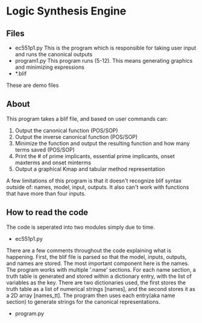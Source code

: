 # Logic Synthesis Engine

## Files
- ec551p1.py 
  This is the program which is responsible for taking user input and runs the canonical outputs
- program1.py
  This program runs (5-12). This means generating graphics and minimizing expressions
- *.blif

These are demo files

## About
This program takes a blif file, and based on user commands can: 
1. Output the canonical function (POS/SOP)
2. Output the inverse canonical function (POS/SOP)
3. Minimize the function and output the resulting function and how many terms saved (POS/SOP)
4. Print the # of prime implicants, essential prime implicants, onset maxterms and onset minterms
5. Output a graphical Kmap and tabular method representation

A few limitations of this program is that it doesn't recognize blif syntax outside of: names, model, input, outputs. It also can't work with functions that have more than four inputs. 

## How to read the code
The code is seperated into two modules simply due to time.
- ec551p1.py

There are a few comments throughout the code explaining what is happening. First, the blif file is parsed so that the model, inputs, outputs, and names are stored. The most important component here is the names. The program works with multiple '.name' sections. For each name section, a truth table is 
generated and stored within a dictionary entry, with the list of variables as the key. There are two dictionaries used, the first stores the truth table as a list of numerical strings [names], and the second stores it as a 2D array [names_tt]. The program then uses each entry(aka name section) to generate strings for the canonical representations.
- program.py

